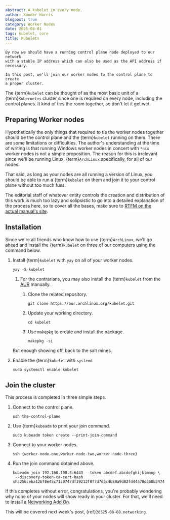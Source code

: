 ```yaml
---
abstract: A kubelet in every node.
author: Xander Harris
blogpost: true
category: Worker Nodes
date: 2025-08-01
tags: kubelet, core
title: Kubelets
---
```


```{topic} Progress so far
By now we should have a running control plane node deployed to our network
with a stable IP address which can also be used as the API address if
necessary.

In this post, we'll join our worker nodes to the control plane to create
a proper cluster.
```

The {term}`kubelet` can be thought of as the most basic unit of a {term}`Kubernetes`
cluster since one is required on every node, including the control planes.
It kind of ties the room together, so don't let it get wet.

## Preparing Worker nodes

Hypothetically the only things that required to tie the worker nodes
together should be the control plane and the {term}`kubelet` running on them.
There are some limitations or difficulties. The author's understanding at
the time of writing is that running Windows worker nodes in concert with
`*nix` worker nodes is not a simple proposition. The reason for this is
irrelevant since we'll be running Linux, {term}`ArchLinux` specifically, for
all of our nodes.

That said, as long as your nodes are all running a version of Linux, you should
be able to run a {term}`kubelet` on them and join it to your control plane
without too much fuss.

The editorial staff of whatever entity controls the creation and distribution
of this work is much too lazy and solipsistic to go into a detailed
explanation of the process here, so to cover all the bases, make sure
to
[RTFM on the actual manual's site](https://kubernetes.io/docs/tasks/administer-cluster/kubeadm/adding-linux-nodes/).

## Installation

Since we're all friends who know how to use {term}`ArchLinux`, we'll go ahead
and install the {term}`kubelet` on three of our computers using the command
below.

1. Install {term}`kubelet` with `yay` on all of your worker nodes.

   ```{code-block} shell
   yay -S kubelet
   ```

   1. For the contrarians, you may also install the {term}`kubelet` from the
      [AUR](https://aur.archlinux.org) manually.
      1. Clone the related repository.

         ```{code-block} shell
         git clone https://aur.archlinux.org/kubelet.git
         ```

      2. Update your working directory.

         ```{code-block} shell
         cd kubelet
         ```

      3. Use `makepkg` to create and install the package.

         ```{code-block} shell
         makepkg -si
         ```

   But enough showing off, back to the salt mines.

2. Enable the {term}`kubelet` with `systemd`

   ```{code-block} shell
   sudo systemctl enable kubelet
   ```

## Join the cluster

This process is completed in three simple steps.

1. Connect to the control plane.

   ```{code-block} shell
   ssh the-control-plane
   ```

2. Use {term}`kubeadm` to print your join command.

   ```{code-block} shell
   sudo kubeadm token create --print-join-command
   ```

3. Connect to your worker nodes.

   ```{code-block} shell
   ssh {worker-node-one,worker-node-two,worker-node-three}
   ```

4. Run the join command obtained above.

   ```{code-block} shell
   kubeadm join 192.168.100.5:6443 --token abcdef.abcdefghijklmnop \
    --discovery-token-ca-cert-hash sha256:eba12bf8e45c71c0747df39212f0f7d7d6c4b88a9d82fd44a70d6b0b247415c2
   ```

If this completes without error, congratulations, you're
probably wondering why none of your nodes will show ready in your cluster.
For that, we'll need to install a
[Networking Add On](https://kubernetes.io/docs/concepts/cluster-administration/addons/#networking-and-network-policy).

This will be covered next week's post, {ref}`20525-08-08.networking`.
